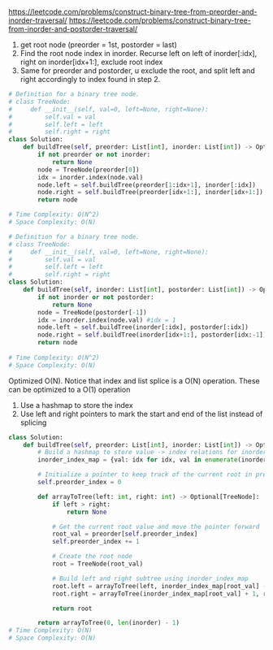 https://leetcode.com/problems/construct-binary-tree-from-preorder-and-inorder-traversal/
https://leetcode.com/problems/construct-binary-tree-from-inorder-and-postorder-traversal/

1. get root node (preorder = 1st, postorder = last)
2. Find the root node index in inorder. Recurse left on left of inorder[:idx], right on inorder[idx+1:], exclude root index
3. Same for preorder and postorder, u exclude the root, and split left and right accordingly to index found in step 2.

```python
# Definition for a binary tree node.
# class TreeNode:
#     def __init__(self, val=0, left=None, right=None):
#         self.val = val
#         self.left = left
#         self.right = right
class Solution:
    def buildTree(self, preorder: List[int], inorder: List[int]) -> Optional[TreeNode]:
        if not preorder or not inorder:
            return None
        node = TreeNode(preorder[0])
        idx = inorder.index(node.val)
        node.left = self.buildTree(preorder[1:idx+1], inorder[:idx])
        node.right = self.buildTree(preorder[idx+1:], inorder[idx+1:])
        return node

# Time Complexity: O(N^2)
# Space Complexity: O(N)
```

```python
# Definition for a binary tree node.
# class TreeNode:
#     def __init__(self, val=0, left=None, right=None):
#         self.val = val
#         self.left = left
#         self.right = right
class Solution:
    def buildTree(self, inorder: List[int], postorder: List[int]) -> Optional[TreeNode]:
        if not inorder or not postorder:
            return None
        node = TreeNode(postorder[-1])
        idx = inorder.index(node.val) #idx = 1
        node.left = self.buildTree(inorder[:idx], postorder[:idx])
        node.right = self.buildTree(inorder[idx+1:], postorder[idx:-1])
        return node
    
# Time Complexity: O(N^2)
# Space Complexity: O(N)
```
Optimized O(N). Notice that index and list splice is a O(N) operation. These can be optimized to a O(1) operation
1. Use a hashmap to store the index
2. Use left and right pointers to mark the start and end of the list instead of splicing    
```python
class Solution:
    def buildTree(self, preorder: List[int], inorder: List[int]) -> Optional[TreeNode]:
        # Build a hashmap to store value -> index relations for inorder traversal
        inorder_index_map = {val: idx for idx, val in enumerate(inorder)}

        # Initialize a pointer to keep track of the current root in preorder traversal
        self.preorder_index = 0

        def arrayToTree(left: int, right: int) -> Optional[TreeNode]:
            if left > right:
                return None

            # Get the current root value and move the pointer forward
            root_val = preorder[self.preorder_index]
            self.preorder_index += 1

            # Create the root node
            root = TreeNode(root_val)

            # Build left and right subtree using inorder_index_map
            root.left = arrayToTree(left, inorder_index_map[root_val] - 1)
            root.right = arrayToTree(inorder_index_map[root_val] + 1, right)

            return root

        return arrayToTree(0, len(inorder) - 1)
# Time Complexity: O(N)
# Space Complexity: O(N)
```